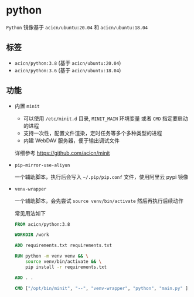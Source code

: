 # python

`Python` 镜像基于 `acicn/ubuntu:20.04` 和 `acicn/ubuntu:18.04`

## 标签

* `acicn/python:3.8` (基于 `acicn/ubuntu:20.04`)
* `acicn/python:3.6` (基于 `acicn/ubuntu:18.04`)

## 功能

* 内置 `minit`

    - 可以使用 `/etc/minit.d` 目录, `MINIT_MAIN` 环境变量 或者 `CMD` 指定要启动的进程
    - 支持一次性，配置文件渲染，定时任务等多个多种类型的进程
    - 内建 WebDAV 服务器，便于输出调试文件

    
    详细参考 https://github.com/acicn/minit

* `pip-mirror-use-aliyun`

    一个辅助脚本，执行后会写入 `~/.pip/pip.conf` 文件，使用阿里云 pypi 镜像

* `venv-wrapper`

    一个辅助脚本，会先尝试 `source venv/bin/activate` 然后再执行后续动作

    常见用法如下

    ```dockerfile
    FROM acicn/python:3.8

    WORKDIR /work

    ADD requirements.txt requirements.txt

    RUN python -m venv venv && \
        source venv/bin/activate && \
        pip install -r requirements.txt

    ADD . .

    CMD ["/opt/bin/minit", "--", "venv-wrapper", "python", "main.py" ]
    ```